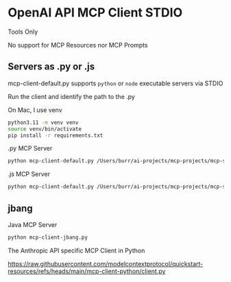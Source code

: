 
# OpenAI API MCP Client STDIO

Tools Only

No support for MCP Resources nor MCP Prompts

## Servers as .py or .js

mcp-client-default.py supports `python` or `node` executable servers via STDIO

Run the client and identify the path to the .py 

On Mac, I use venv

```bash
python3.11 -m venv venv
source venv/bin/activate
pip install -r requirements.txt
```

.py MCP Server

```bash
python mcp-client-default.py /Users/burr/ai-projects/mcp-projects/mcp-server-python-hello/server.py
```

.js MCP Server

```bash
python mcp-client-default.py /Users/burr/ai-projects/mcp-projects/mcp-server-node-tmdb/index.js 
```

## jbang

Java MCP Server

```bash
python mcp-client-jbang.py
```




The Anthropic API specific MCP Client in Python

https://raw.githubusercontent.com/modelcontextprotocol/quickstart-resources/refs/heads/main/mcp-client-python/client.py




